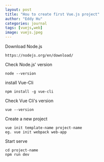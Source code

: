 ```yaml
---
layout: post
title: "Hou to create first Vue.js project"
author: "Eddy Hu"
categories: journal
tags: [vuejs,web]
image: vuejs.jpeg
---
```


Download Node.js

    https://nodejs.org/en/download/
Check Node.js' version

    node --version

install Vue-Cli 

    npm install -g vue-cli


Check Vue Cli's version

    vue --version

Create a new project

    vue init template-name project-name
    eg. vue init webpack web-app


Start serve

    cd project-name
    npm run dev
